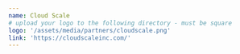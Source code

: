 ```yaml
---
name: Cloud Scale
# upload your logo to the following directory - must be square
logo: '/assets/media/partners/cloudscale.png'
link: 'https://cloudscaleinc.com/'
---
```


